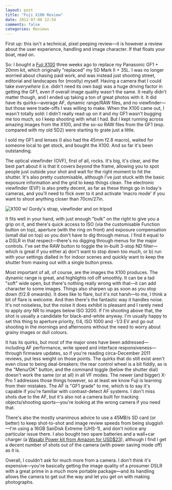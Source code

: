 ```yaml
---
layout: post
title: "Fuji X100 Review"
date: 2012-07-08 12:54
comments: false
categories: Reviews
---
```


First up: this isn't a technical, pixel peeping review—it is however a review about the user experience, handling and image character. If that floats your boat, read on.

So: I bought a [Fuji X100](http://www.amazon.com/gp/product/B0043RS864/ref=as_li_ss_tl?ie=UTF8&tag=eatsleeprepea-20&linkCode=as2&camp=1789&creative=390957&creativeASIN=B0043RS864) three weeks ago to replace my Panasonic GF1 + 20mm kit, which originally "replaced" my 5D Mark II + 35L. I was no longer worried about chasing paid work, and was instead just shooting street, editorial and landscapes for (mostly) myself. Having a camera that I could take *everywhere* (i.e. didn't need its own bag) was a huge driving factor in getting the GF1, even if overall image quality wasn't the same. It really didn't matter though, and I ended up taking a ton of great photos with it. It did have its quirks—average AF, dynamic range/RAW files, and no viewfinder—but those were trade-offs I was willing to make. When the X100 came out, I wasn't totally sold: I didn't really read up on it and my GF1 wasn't bugging me too much, so I keep shooting with what I had. But I kept running across amazing images from the X100, and the so-so RAW files from the GF1 (esp. compared with my old 5D2) were starting to grate just a little.

I sold my GF1 and lenses (I also had the 45mm f2.8 macro), waited for someone local to get stock, and bought the X100. And so far it's been outstanding.

The optical viewfinder (OVF), first of all, rocks. It's big, it's clear, and the best part about it is that it covers *beyond* the frame, allowing you to spot people just outside your shot and wait for the right moment to hit the shutter. It's also pretty customisable, although I've just stuck with the basic exposure information and the grid to keep things clean. The electronic viewfinder (EVF) is also pretty decent, as far as these things go in today's cameras, and you'll need to flick over to it and activate 'macro mode' if you want to shoot anything closer than 70cm/27in.

![X100 w/ Gordy's strap, viewfinder and on tripod](http://static.eatsleeprepeat.net/2012/x100-strip.jpg)

It fits well in your hand, with just enough "bulk" on the right to give you a grip on it, and there's quick access to ISO (via the customisable Function button on top), aperture (with the ring on front) and exposure compensation (small dial on top) so you don't have to dig through menus. I find it equal to a DSLR in that respect—there's no digging through menus for the major controls. I've set the RAW button to toggle the in-built 3-stop ND filter—which is great if you either a) don't want to stop down too much, or b) run with your settings dialled in for indoor scenes and quickly want to keep the shutter from maxing out with a single button press.

Most important of all, of course, are the images the X100 produces. The dynamic range is great, and highlights roll off smoothly. It can be a tad "soft" wide open, but there's nothing really wrong with that—it can add character to some images. Things also sharpen up as soon as you stop down (f/2.8 onwards). It does like to flare, but it's not harsh—to me, I think a bit of flare is welcome. And then there's the fantastic way it handles noise. It's not noiseless, but the noise it does exhibit is pleasant and I rarely need to apply *any* NR to images below ISO 3200. If I'm shooting above that, the shot is usually a candidate for black-and-white anyway. I'm usually happy to set this thing to aperture priority, f/4, ISO 1000 and -1/3 EV and go out shooting in the mornings and afternoons without the need to worry about grainy images or dull colours.

It has its quirks, but most of the major ones have been addressed—including AF performance, write speed and interface responsiveness—through firmware updates, so if you're reading circa-December 2011 reviews, put less weight on those points. The quirks that do still exist aren't even close to being deal-breakers: the rear control wheel is a bit fiddly, as is the "Menu/OK" button, and the command toggle (below the shutter dial) doesn't work the same (or at all) in all VF modes. The newer (and bigger) X-Pro 1 addresses those things however, so at least we know Fuji is learning from their mistakes. The AF is "GF1 grade" to me, which is to say it's capable if you're familiar with contrast-detect AF systems. I don't miss shots due to the AF, but it's also not a camera built for tracking objects/shooting sports—you're looking at the wrong camera if you need that.

There's also the mostly unanimous advice to use a 45MB/s SD card (or better) to keep shot-to-shot and image review speeds from being sluggish—I'm using a 16GB SanDisk Extreme (UHS-1), and don't notice any particular issue there. I also bought two spare batteries and a wall+car charger (a [Wasabi Power kit from Amazon for USD$23](http://www.amazon.com/gp/product/B005CRHM5C/ref=as_li_ss_tl?ie=UTF8&tag=eatsleeprepea-20&linkCode=as2)), although I find I get a decent number of shots out of the camera (with power saving mode off) as it is.

Overall, I couldn't ask for much more from a camera. I don't think it's expensive—you're basically getting the image quality of a prosumer DSLR with a great prime in a *much* more portable package—and its handling allows the camera to get out the way and let you get on with making photographs.